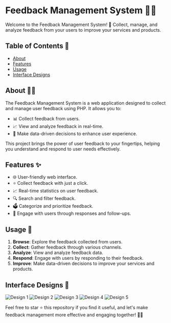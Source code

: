 # Feedback Management System 📝🔄

Welcome to the Feedback Management System! 🌟 Collect, manage, and analyze feedback from your users to improve your services and products.

## Table of Contents 📜
- [About](#about-📝🌟)
- [Features](#features-✨)
- [Usage](#usage-🚀)
- [Interface Designs](#interface-designs-🎨)

## About 📝🌟
The Feedback Management System is a web application designed to collect and manage user feedback using PHP. It allows you to:
- 📊 Collect feedback from users.
- 📈 View and analyze feedback in real-time.
- 🎉 Make data-driven decisions to enhance user experience.

This project brings the power of user feedback to your fingertips, helping you understand and respond to user needs effectively.

## Features ✨
- 🌐 User-friendly web interface.
- ⭐ Collect feedback with just a click.
- 📈 Real-time statistics on user feedback.
- 🔍 Search and filter feedback.
- 🗳️ Categorize and prioritize feedback.
- 💬 Engage with users through responses and follow-ups.

## Usage 🚀
1. **Browse**: Explore the feedback collected from users.
2. **Collect**: Gather feedback through various channels.
3. **Analyze**: View and analyze feedback data.
4. **Respond**: Engage with users by responding to their feedback.
5. **Improve**: Make data-driven decisions to improve your services and products.

## Interface Designs 🎨

![Design 1](https://github.com/user-attachments/assets/30a0eef4-0655-437e-ad9f-516c65a3784a)
![Design 2](https://github.com/user-attachments/assets/6d98b15a-849d-490b-a869-3f865cee28e5)
![Design 3](https://github.com/user-attachments/assets/2001a24c-8c3e-4bd2-b306-3f479ca6c892)
![Design 4](https://github.com/user-attachments/assets/e36d2c32-b7f1-40a8-804d-edb9e602177f)
![Design 5](https://github.com/user-attachments/assets/feba12d2-c03b-418c-986d-263fe124dcfd)

Feel free to star ⭐ this repository if you find it useful, and let's make feedback management more effective and engaging together! 📝🎉

